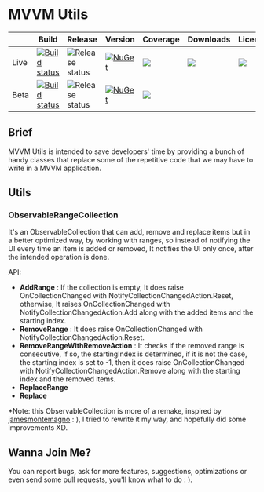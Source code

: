 # MVVM Utils

|      | Build                                                        | Release                                                      | Version                                                      | Coverage                                                     | Downloads                                          | License                                                      |
| ---- | ------------------------------------------------------------ | ------------------------------------------------------------ | ------------------------------------------------------------ | ------------------------------------------------------------ | -------------------------------------------------- | ------------------------------------------------------------ |
| Live | [![Build status](https://dev.azure.com/yahyatinani/MVVM%20Utils/_apis/build/status/MVVM%20Utils%20CI)](https://dev.azure.com/yahyatinani/MVVM%20Utils/_build/latest?definitionId=6) | ![Release status](https://vsrm.dev.azure.com/yahyatinani/_apis/public/Release/badge/d40226bf-0034-4e1e-99a1-f45477642b2b/3/7) | [![NuGet](https://img.shields.io/nuget/v/MvvmUtils.svg?label=NuGet)](https://www.nuget.org/packages/MvvmUtils/) | ![](https://img.shields.io/azure-devops/coverage/yahyatinani/MVVM%20Utils/6.svg) | ![](https://img.shields.io/nuget/dt/MvvmUtils.svg) | ![](https://img.shields.io/github/license/whyrising/mvvm-utils.svg) |
| Beta | [![Build status](https://dev.azure.com/yahyatinani/MVVM%20Utils/_apis/build/status/MVVM%20Utils%20CI)](https://dev.azure.com/yahyatinani/MVVM%20Utils/_build/latest?definitionId=6) | ![Release status](https://vsrm.dev.azure.com/yahyatinani/_apis/public/Release/badge/d40226bf-0034-4e1e-99a1-f45477642b2b/2/3) | [![NuGet](https://img.shields.io/nuget/v/MvvmUtils.svg?label=NuGet)](https://www.nuget.org/packages/MvvmUtils/) | ![](https://img.shields.io/azure-devops/coverage/yahyatinani/MVVM%20Utils/6.svg) |                                                    |                                                              |

## Brief

MVVM Utils is intended to save developers' time by providing a bunch of handy classes that replace some of the repetitive code that we may have to write in a MVVM application.

## Utils

### ObservableRangeCollection

It's an ObservableCollection that can add, remove and replace items but in a better optimized way, by working with ranges, so instead of notifying the UI every time an item is added or removed, It notifies the UI only once, after the intended operation is done.

API:

- **AddRange** : If the collection is empty, It does raise OnCollectionChanged  with NotifyCollectionChangedAction.Reset, otherwise, It raises OnCollectionChanged with NotifyCollectionChangedAction.Add along with the added items and the starting index.
- **RemoveRange** : It does raise OnCollectionChanged with NotifyCollectionChangedAction.Reset.
- **RemoveRangeWithRemoveAction** : It checks if the removed range is consecutive, if so, the startingIndex is determined, if it is not the case, the starting index is set to -1, then it does raise OnCollectionChanged with NotifyCollectionChangedAction.Remove along with the starting index and the removed items.
- **ReplaceRange**
- **Replace**

*Note: this ObservableCollection is more of a remake, inspired by [jamesmontemagno](https://github.com/jamesmontemagno/mvvm-helpers/tree/master/MvvmHelpers) :   ), I tried to rewrite it my way, and hopefully did some improvements XD.

## Wanna Join Me?

You can report bugs, ask for more features, suggestions, optimizations or even send some pull requests, you'll know what to do :  ).
